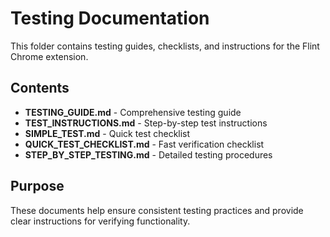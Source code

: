 # Testing Documentation

This folder contains testing guides, checklists, and instructions for the Flint Chrome extension.

## Contents

- **TESTING_GUIDE.md** - Comprehensive testing guide
- **TEST_INSTRUCTIONS.md** - Step-by-step test instructions
- **SIMPLE_TEST.md** - Quick test checklist
- **QUICK_TEST_CHECKLIST.md** - Fast verification checklist
- **STEP_BY_STEP_TESTING.md** - Detailed testing procedures

## Purpose

These documents help ensure consistent testing practices and provide clear instructions for verifying functionality.
